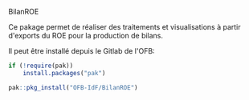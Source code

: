 BilanROE

Ce pakage permet de réaliser des traitements et visualisations à partir d'exports du ROE pour la production de bilans.

Il peut être installé depuis le Gitlab de l'OFB:

```r
if (!require(pak))
    install.packages("pak")

pak::pkg_install("OFB-IdF/BilanROE")

```
